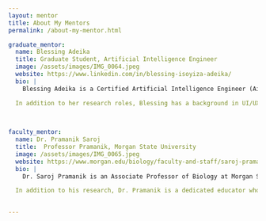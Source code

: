 ```yaml
---
layout: mentor
title: About My Mentors
permalink: /about-my-mentor.html

graduate_mentor:
  name: Blessing Adeika
  title: Graduate Student, Artificial Intelligence Engineer
  image: /assets/images/IMG_0064.jpeg
  website: https://www.linkedin.com/in/blessing-isoyiza-adeika/
  bio: |
    Blessing Adeika is a Certified Artificial Intelligence Engineer (AiE™) and an accomplished researcher currently working at The C4 Lab at Morgan State University. Her research focuses on RF circuits using generative AI and the application of artificial intelligence in neuroengineering, particularly in brain-computer interface (BCI) systems. With a strong foundation in machine learning, deep learning, and Python programming, Blessing brings a multidisciplinary approach to solving complex problems in cutting-edge fields. She is also an AI/ML Research Mentor at the Center for Equitable Artificial Intelligence and Machine Learning Systems, where she has guided students like me in areas such as AI for plant disease detection and DNA sequencing, as well as scientific writing and presentations.

  In addition to her research roles, Blessing has a background in UI/UX development, having designed and developed user interfaces for both web and mobile platforms using tools like Figma and React.js. Her experience extends to customer support, education, and data analysis, demonstrating her versatility and dedication to impactful work. Through her leadership, mentorship, and technical expertise, she continues to inspire the next generation of AI researchers while contributing to socially responsible AI innovation.
    
  

faculty_mentor:
  name: Dr. Pramanik Saroj
  title:  Professor Pramanik, Morgan State University
  image: /assets/images/IMG_0065.jpeg
  website: https://www.morgan.edu/biology/faculty-and-staff/saroj-pramanik
  bio: |
    Dr. Saroj Pramanik is an Associate Professor of Biology at Morgan State University, with a distinguished academic background, holding both M.S. and Ph.D. degrees in Biochemistry from the Indian Agricultural Research Institute in New Delhi. His research expertise spans several interdisciplinary areas, including bioremediation, plant somatic embryogenesis, protein synthesis, and cancer drug development. Currently, his work focuses on the translational control of gene expression during cellular differentiation, the use of plant-microbial interactions for detoxifying environmental pollutants, and the development of biomarkers for cancer detection and treatment.

  In addition to his research, Dr. Pramanik is a dedicated educator who teaches a range of courses such as Introductory Biology for Non-Majors (BIOL 101 and 102) and Plant Physiology and Biotechnology (BIOL 411). He has published widely in respected journals, contributing significantly to our understanding of protein synthesis regulation, cancer therapeutics, and environmental toxicology. Through both his scholarship and teaching, Dr. Pramanik continues to mentor and inspire students in the life sciences, fostering a passion for discovery and applied research.
    

---
```

